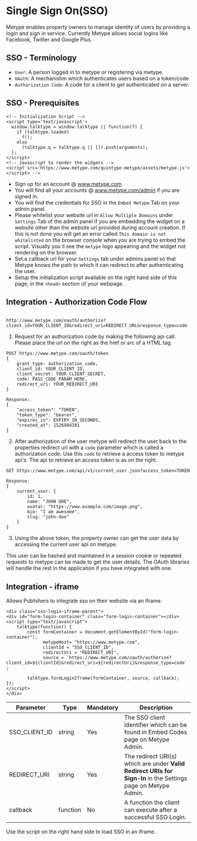 # Single Sign On(SSO)

Metype enables property owners to manage identity of users by providing a login and sign in service.
Currently Metype allows social logins like Facebook, Twitter and Google Plus.

## SSO - Terminology
* `User`: A person logged in to metype or registering via metype.
* `OAuth`: A mechanishm which authenticates users based on a token/code.
* `Authorization Code`: A code for a client to get authenticated on a server.

## SSO - Prerequisites

```shell
<!-- Initialization Script -->
<script type='text/javascript'>
  window.talktype = window.talktype || function(f) {
    if (talktype.loaded)
      f();
    else
      (talktype.q = talktype.q || []).push(arguments);
  };
</script>
<!-- Javascript to render the widgets -->
<script src='https://www.metype.com/quintype-metype/assets/metype.js'></script> -->
```

* Sign up for an account @ www.metype.com.
* You will find all your accounts @ www.metype.com/admin if you are signed in.
* You will find the credentials for SSO in the `Embed Metype` Tab on your admin panel.
* Please whitelist your website url in `Allow Multiple Domains` under `Settings` Tab of the admin panel if you are embedding the widget on a website other than the website url provided during account creation. If this is not done you will get an error called `This domain is not whitelisted` on the browser console when you are trying to embed the script. Visually you ll see the `metype` logo appearing and the widget not rendering on the browser.
* Set a callback url for your `Settings` tab under admins panel so that Metype knows the path to which it can redirect to after authenticating the user.
* Setup the initialization script available on the right hand side of this page, in the `<head>` section of your webpage.


## Integration - Authorization Code Flow

```shell

http://www.metype.com/oauth/authorize?client_id=YOUR_CLIENT_ID&redirect_uri=REDIRECT_URL&response_type=code
```

1) Request for an authorization code by making the following api call.
Please place the url on the right as the href or src of a HTML tag.

```shell
POST https://www.metype.com/oauth/token
{
    grant_type: authorization_code,
    client_id: YOUR_CLIENT_ID,
    client_secret: YOUR_CLIENT_SECRET,
    code: PASS_CODE_PARAM_HERE,
    redirect_uri: YOUR_REDIRECT_URI
}

Response:
{
    "access_token": "TOKEN",
    "token_type": "bearer",
    "expires_in": EXPIRY_IN_SECONDS,
    "created_at": 1526984201
}
```

2) After authorization of the user metype will redirect the user back to the properties redirect url with a `code` parameter which is called a authorization code.
Use this `code` to retrieve a access token to metype api's. The api to retrieve an access token is as on the right.

```shell
GET https://www.metype.com/api/v1/current_user.json?access_token=TOKEN

Response:
{
    current_user: {
        id: 1,
        name: "JOHN DOE",
        avatar: "https://www.example.com/image.png",
        bio: "I am awesome",
        slug: "john-doe"
    }
}
```

3) Using the above token, the property owner can get the user data by accessing the current user api on metype.


This user can be hashed and maintained in a session cookie or repeated requests to metype can be made to get the user details.
The OAuth libraries will handle the rest in the application if you have integrated with one.


## Integration - iframe
Allows Publishers to integrate sso on their website via an iframe.

```shell
<div class="sso-login-iframe-parent">
<div id="form-login-container" class="form-login-container"></div>
<script type="text/javascript">
    talktype(function() {
        const formContainer = document.getElementById("form-login-container"),
              metypeHost= "https://www.metype.com",
              clientId = "SSO_CLIENT_ID",
              redirectUri = "REDIRECT_URI", 
              source = `https://www.metype.com/oauth/authorize?client_id=${clientId}&redirect_uri=${redirectUri}&response_type=code` ;

        talktype.formLoginIframe(formContainer, source, callback);
});
</script>
</div>
```

|Parameter|Type|Mandatory|Description|
| ------------------- |---  |---    |---    |
|SSO_CLIENT_ID|string|Yes|The SSO client identifier which can be found in Embed Codes page on Metype Admin.|
|REDIRECT_URI|string|Yes|The redirect URI(s) which are under **Valid Redirect URIs for Sign-In** in the Settings page on Metype Admin.|
|callback|function|No|A function the client can execute after a successful SSO Login.|



Use the script on the right hand side to load SSO in an iframe.
